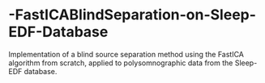 # -FastICABlindSeparation-on-Sleep-EDF-Database
Implementation of a blind source separation method using the FastICA algorithm from scratch, applied to polysomnographic data from the Sleep-EDF database.
